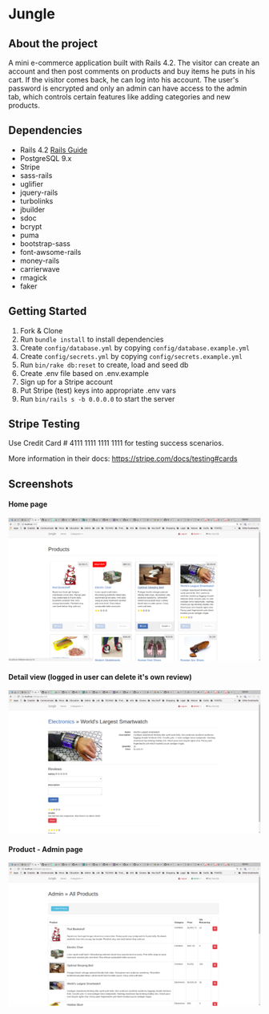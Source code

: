 # Jungle

## About the project

A mini e-commerce application built with Rails 4.2. The visitor can create an account and then post comments on products and buy items he puts in his cart. If the visitor comes back, he can log into his account. The user's password is encrypted and only an admin can have access to the admin tab, which controls certain features like adding categories and new products.

## Dependencies

* Rails 4.2 [Rails Guide](http://guides.rubyonrails.org/v4.2/)
* PostgreSQL 9.x
* Stripe
* sass-rails
* uglifier
* jquery-rails
* turbolinks
* jbuilder
* sdoc
* bcrypt
* puma
* bootstrap-sass
* font-awsome-rails
* money-rails
* carrierwave
* rmagick
* faker

## Getting Started

1. Fork & Clone
2. Run `bundle install` to install dependencies
3. Create `config/database.yml` by copying `config/database.example.yml`
4. Create `config/secrets.yml` by copying `config/secrets.example.yml`
5. Run `bin/rake db:reset` to create, load and seed db
6. Create .env file based on .env.example
7. Sign up for a Stripe account
8. Put Stripe (test) keys into appropriate .env vars
9. Run `bin/rails s -b 0.0.0.0` to start the server

## Stripe Testing

Use Credit Card # 4111 1111 1111 1111 for testing success scenarios.

More information in their docs: <https://stripe.com/docs/testing#cards>

## Screenshots

#### Home page
!["main.png"](https://github.com/sylvain-gdk/jungle-rails/blob/master/docs/main.png)

#### Detail view (logged in user can delete it's own review)
!["review-delete.png"](https://github.com/sylvain-gdk/jungle-rails/blob/master/docs/review-delete.png)

#### Product - Admin page
!["product-admin.png"](https://github.com/sylvain-gdk/jungle-rails/blob/master/docs/product-admin.png)